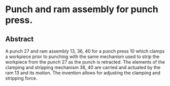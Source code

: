 # Punch and ram assembly for punch press.

## Abstract
A punch 27 and ram assembly 13, 36, 40 for a punch press 10 which clamps a workpiece prior to punching with the same mechanism used to strip the workpiece from the punch 27 as the punch is retracted. The elements of the clamping and stripping mechanism 36, 40 are carried and actuated by the ram 13 and its motion. The invention allows for adjusting the clamping and stripping force.